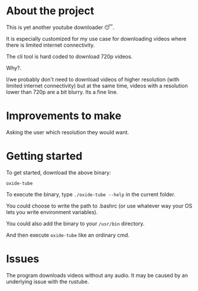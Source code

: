 # About the project

This is yet another youtube downloader 😴.

It is especially customized for my use case for downloading videos where there is limited internet connectivity.

The cli tool is hard coded to download 720p videos.

Why?.

I/we probably don't need to download videos of higher resolution (with limited internet connectivity) but at the same time, videos with a resolution lower than 720p are a bit blurry. Its a fine line.

# Improvements to make

Asking the user which resolution they would want.

# Getting started

To get started, download the above binary:

`oxide-tube`

To execute the binary, type `./oxide-tube --help` in the current folder.

You could choose to write the path to .bashrc (or use whatever way your OS lets you write environment variables).

You could also add the binary to your `/usr/bin` directory.

And then execute `oxide-tube` like an ordinary cmd.

# Issues

The program downloads videos without any audio. It may be caused by an underlying issue with the rustube.
